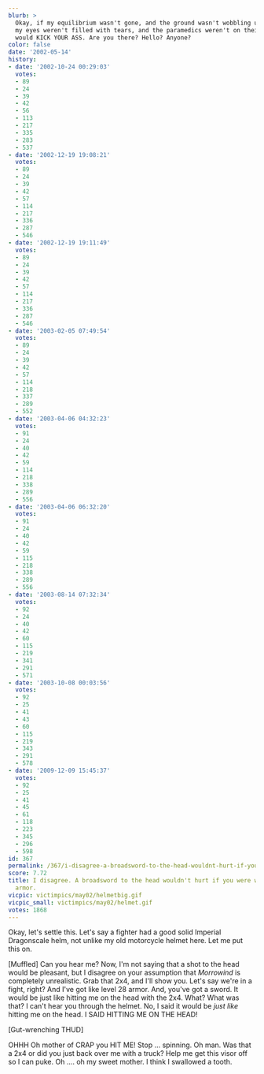 ```yaml
---
blurb: >
  Okay, if my equilibrium wasn't gone, and the ground wasn't wobbling under me, and
  my eyes weren't filled with tears, and the paramedics weren't on their way ... I
  would KICK YOUR ASS. Are you there? Hello? Anyone?
color: false
date: '2002-05-14'
history:
- date: '2002-10-24 00:29:03'
  votes:
  - 89
  - 24
  - 39
  - 42
  - 56
  - 113
  - 217
  - 335
  - 283
  - 537
- date: '2002-12-19 19:08:21'
  votes:
  - 89
  - 24
  - 39
  - 42
  - 57
  - 114
  - 217
  - 336
  - 287
  - 546
- date: '2002-12-19 19:11:49'
  votes:
  - 89
  - 24
  - 39
  - 42
  - 57
  - 114
  - 217
  - 336
  - 287
  - 546
- date: '2003-02-05 07:49:54'
  votes:
  - 89
  - 24
  - 39
  - 42
  - 57
  - 114
  - 218
  - 337
  - 289
  - 552
- date: '2003-04-06 04:32:23'
  votes:
  - 91
  - 24
  - 40
  - 42
  - 59
  - 114
  - 218
  - 338
  - 289
  - 556
- date: '2003-04-06 06:32:20'
  votes:
  - 91
  - 24
  - 40
  - 42
  - 59
  - 115
  - 218
  - 338
  - 289
  - 556
- date: '2003-08-14 07:32:34'
  votes:
  - 92
  - 24
  - 40
  - 42
  - 60
  - 115
  - 219
  - 341
  - 291
  - 571
- date: '2003-10-08 00:03:56'
  votes:
  - 92
  - 25
  - 41
  - 43
  - 60
  - 115
  - 219
  - 343
  - 291
  - 578
- date: '2009-12-09 15:45:37'
  votes:
  - 92
  - 25
  - 41
  - 45
  - 61
  - 118
  - 223
  - 345
  - 296
  - 598
id: 367
permalink: /367/i-disagree-a-broadsword-to-the-head-wouldnt-hurt-if-you-were-wearing-good-armor/
score: 7.72
title: I disagree. A broadsword to the head wouldn't hurt if you were wearing good
  armor.
vicpic: victimpics/may02/helmetbig.gif
vicpic_small: victimpics/may02/helmet.gif
votes: 1868
---
```


Okay, let's settle this. Let's say a fighter had a good solid Imperial
Dragonscale helm, not unlike my old motorcycle helmet here. Let me put
this on.

\[Muffled\] Can you hear me? Now, I'm not saying that a shot to the head
would be pleasant, but I disagree on your assumption that *Morrowind* is
completely unrealistic. Grab that 2x4, and I'll show you. Let's say
we're in a fight, right? And I've got like level 28 armor. And, you've
got a sword. It would be just like hitting me on the head with the 2x4.
What? What was that? I can't hear you through the helmet. No, I said it
would be *just like* hitting me on the head. I SAID HITTING ME ON THE
HEAD!

\[Gut-wrenching THUD\]

OHHH Oh mother of CRAP you HIT ME! Stop ... spinning. Oh man. Was that a
2x4 or did you just back over me with a truck? Help me get this visor
off so I can puke. Oh .... oh my sweet mother. I think I swallowed a
tooth.